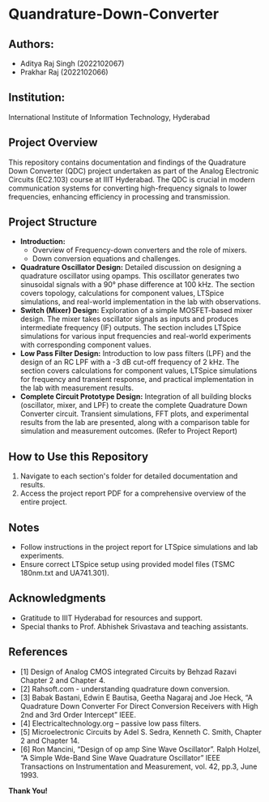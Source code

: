 # Quandrature-Down-Converter
## Authors:
- Aditya Raj Singh (2022102067)
- Prakhar Raj (2022102066)

## Institution:
International Institute of Information Technology, Hyderabad

## Project Overview
This repository contains documentation and findings of the Quadrature Down Converter (QDC) project undertaken as part of the Analog Electronic Circuits (EC2.103) course at IIIT Hyderabad. The QDC is crucial in modern communication systems for converting high-frequency signals to lower frequencies, enhancing efficiency in processing and transmission.

## Project Structure
- **Introduction:**
  - Overview of Frequency-down converters and the role of mixers.
  - Down conversion equations and challenges.
- **Quadrature Oscillator Design:** Detailed discussion on designing a quadrature oscillator using opamps. This oscillator generates two sinusoidal signals with a 90° phase difference at 100 kHz. The section covers topology, calculations for component values, LTSpice simulations, and real-world implementation in the lab with observations.
- **Switch (Mixer) Design:** Exploration of a simple MOSFET-based mixer design. The mixer takes oscillator signals as inputs and produces intermediate frequency (IF) outputs. The section includes LTSpice simulations for various input frequencies and real-world experiments with corresponding component values.
- **Low Pass Filter Design:** Introduction to low pass filters (LPF) and the design of an RC LPF with a -3 dB cut-off frequency of 2 kHz. The section covers calculations for component values, LTSpice simulations for frequency and transient response, and practical implementation in the lab with measurement results.
- **Complete Circuit Prototype Design:** Integration of all building blocks (oscillator, mixer, and LPF) to create the complete Quadrature Down Converter circuit. Transient simulations, FFT plots, and experimental results from the lab are presented, along with a comparison table for simulation and measurement outcomes. (Refer to Project Report)

## How to Use this Repository
1. Navigate to each section's folder for detailed documentation and results.
2. Access the project report PDF for a comprehensive overview of the entire project.

## Notes
- Follow instructions in the project report for LTSpice simulations and lab experiments.
- Ensure correct LTSpice setup using provided model files (TSMC 180nm.txt and UA741.301).

## Acknowledgments
- Gratitude to IIIT Hyderabad for resources and support.
- Special thanks to Prof. Abhishek Srivastava and teaching assistants.

## References
- [1] Design of Analog CMOS integrated Circuits by Behzad Razavi Chapter 2 and Chapter 4. 
- [2] Rahsoft.com - understanding quadrature down conversion. 
- [3] Babak Bastani, Edwin E Bautisa, Geetha Nagaraj and Joe Heck, “A Quadrature Down Converter 
For Direct Conversion Receivers with High 2nd and 3rd Order Intercept” IEEE. 
- [4] Electricaltechnology.org – passive low pass filters. 
- [5] Microelectronic Circuits by Adel S. Sedra, Kenneth C. Smith, Chapter 2 and Chapter 14. 
- [6] Ron Mancini, “Design of op amp Sine Wave Oscillator”. Ralph Holzel, “A Simple Wde-Band Sine Wave Quadrature Oscillator” IEEE Transactions on Instrumentation and Measurement, vol. 42, pp.3, June 1993. 

**Thank You!**
